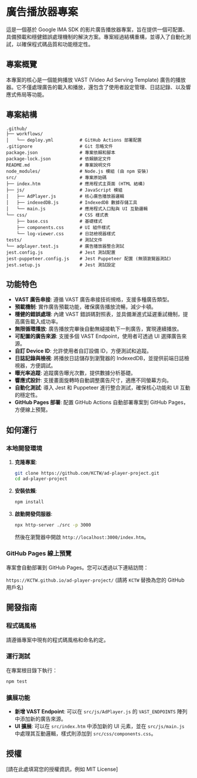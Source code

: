# 廣告播放器專案

這是一個基於 Google IMA SDK 的影片廣告播放器專案，旨在提供一個可配置、具備預載和穩健錯誤處理機制的解決方案。專案經過結構重構，並導入了自動化測試，以確保程式碼品質和功能穩定性。

## 專案概覽

本專案的核心是一個能夠播放 VAST (Video Ad Serving Template) 廣告的播放器。它不僅處理廣告的載入和播放，還包含了使用者設定管理、日誌記錄、以及響應式佈局等功能。

## 專案結構

```
.github/
├── workflows/
│   └── deploy.yml          # GitHub Actions 部署配置
.gitignore                  # Git 忽略文件
package.json                # 專案依賴和腳本
package-lock.json           # 依賴鎖定文件
README.md                   # 專案說明文件
node_modules/               # Node.js 模組 (由 npm 安裝)
src/                        # 專案原始碼
├── index.htm               # 應用程式主頁面 (HTML 結構)
├── js/                     # JavaScript 模組
│   ├── AdPlayer.js         # 核心廣告播放器邏輯
│   ├── indexedDB.js        # IndexedDB 數據存儲工具
│   └── main.js             # 應用程式入口點與 UI 互動邏輯
└── css/                    # CSS 樣式表
    ├── base.css            # 基礎樣式
    ├── components.css      # UI 組件樣式
    └── log-viewer.css      # 日誌檢視器樣式
tests/                      # 測試文件
└── adplayer.test.js        # 廣告播放器整合測試
jest.config.js              # Jest 測試配置
jest-puppeteer.config.js    # Jest Puppeteer 配置 (無頭瀏覽器測試)
jest.setup.js               # Jest 測試設定
```

## 功能特色

*   **VAST 廣告串接**: 遵循 VAST 廣告串接技術規格，支援多種廣告類型。
*   **預載機制**: 實作廣告預載功能，確保廣告播放流暢，減少卡頓。
*   **穩健的錯誤處理**: 內建 VAST 錯誤碼對照表，並具備漸進式延遲重試機制，提高廣告載入成功率。
*   **無限循環播放**: 廣告播放完畢後自動無縫接軌下一則廣告，實現連續播放。
*   **可配置的廣告來源**: 支援多個 VAST Endpoint，使用者可透過 UI 選擇廣告來源。
*   **自訂 Device ID**: 允許使用者自訂設備 ID，方便測試和追蹤。
*   **日誌記錄與檢視**: 將播放日誌儲存到瀏覽器的 IndexedDB，並提供前端日誌檢視器，方便調試。
*   **曝光率追蹤**: 追蹤廣告曝光次數，提供數據分析基礎。
*   **響應式設計**: 支援畫面旋轉時自動調整廣告尺寸，適應不同螢幕方向。
*   **自動化測試**: 導入 Jest 和 Puppeteer 進行整合測試，確保核心功能和 UI 互動的穩定性。
*   **GitHub Pages 部署**: 配置 GitHub Actions 自動部署專案到 GitHub Pages，方便線上預覽。

## 如何運行

### 本地開發環境

1.  **克隆專案**:
    ```bash
    git clone https://github.com/KCTW/ad-player-project.git
    cd ad-player-project
    ```
2.  **安裝依賴**:
    ```bash
    npm install
    ```
3.  **啟動開發伺服器**:
    ```bash
    npx http-server ./src -p 3000
    ```
    然後在瀏覽器中開啟 `http://localhost:3000/index.htm`。

### GitHub Pages 線上預覽

專案會自動部署到 GitHub Pages。您可以透過以下連結訪問：

`https://KCTW.github.io/ad-player-project/` (請將 `KCTW` 替換為您的 GitHub 用戶名)

## 開發指南

### 程式碼風格

請遵循專案中現有的程式碼風格和命名約定。

### 運行測試

在專案根目錄下執行：

```bash
npm test
```

### 擴展功能

*   **新增 VAST Endpoint**: 可以在 `src/js/AdPlayer.js` 的 `VAST_ENDPOINTS` 陣列中添加新的廣告來源。
*   **UI 擴展**: 可以在 `src/index.htm` 中添加新的 UI 元素，並在 `src/js/main.js` 中處理其互動邏輯，樣式則添加到 `src/css/components.css`。

## 授權

[請在此處填寫您的授權資訊，例如 MIT License]
